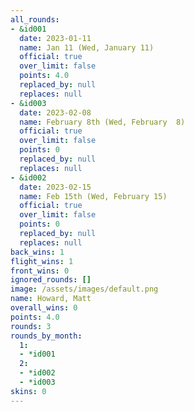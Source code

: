 ```yaml
---
all_rounds:
- &id001
  date: 2023-01-11
  name: Jan 11 (Wed, January 11)
  official: true
  over_limit: false
  points: 4.0
  replaced_by: null
  replaces: null
- &id003
  date: 2023-02-08
  name: February 8th (Wed, February  8)
  official: true
  over_limit: false
  points: 0
  replaced_by: null
  replaces: null
- &id002
  date: 2023-02-15
  name: Feb 15th (Wed, February 15)
  official: true
  over_limit: false
  points: 0
  replaced_by: null
  replaces: null
back_wins: 1
flight_wins: 1
front_wins: 0
ignored_rounds: []
image: /assets/images/default.png
name: Howard, Matt
overall_wins: 0
points: 4.0
rounds: 3
rounds_by_month:
  1:
  - *id001
  2:
  - *id002
  - *id003
skins: 0
---
```

